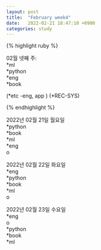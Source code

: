 ```yaml
---
layout: post
title:  "February week4"
date:   2022-02-21 18:47:10 +0900
categories: study
---
```





{% highlight ruby %}

02월 넷째 주:  
*ml  
*python  
*eng  
*book  

(*etc  -eng, app  )
(*REC-SYS)  



{% endhighlight %}

2022년 02월 21일 월요일  
*python  
*book  
*ml  
*eng  
o  

2022년 02월 22일 화요일  
*eng  
*python  
*book  
*ml  
o  


2022년 02월 23일 수요일  
*eng  
o  
*python  
*book  
*ml  














































